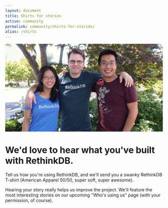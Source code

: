 ```yaml
---
layout: document
title: Shirts for stories
active: community
permalink: community/shirts-for-stories/
alias: /shirts
---
```


<img src="/assets/images/community/shirts.jpg" />

# We'd love to hear what you've built with RethinkDB.

Tell us how you're using RethinkDB, and we'll send you a swanky RethinkDB
T-shirt (American Apparel 50/50, super soft, super awesome).

Hearing your story really helps us improve the project. We'll feature the most
interesting stories on our upcoming "Who's using us" page (with your
permission, of course).

<div class="wufoo-shirts" id="wufoo-m1n164zs1q5klnu"></div>
<script type="text/javascript">var m1n164zs1q5klnu;(function(d, t) {
var s = d.createElement(t), options = {
'userName':'rethinkdb',
'formHash':'m1n164zs1q5klnu',
'autoResize':true,
'height':'557',
'async':true,
'host':'wufoo.com',
'header':'show',
'ssl':true};
s.src = ('https:' == d.location.protocol ? 'https://' : 'http://') + 'www.wufoo.com/scripts/embed/form.js';
s.onload = s.onreadystatechange = function() {
var rs = this.readyState; if (rs) if (rs != 'complete') if (rs != 'loaded') return;
try { m1n164zs1q5klnu = new WufooForm();m1n164zs1q5klnu.initialize(options);m1n164zs1q5klnu.display(); } catch (e) {}};
var scr = d.getElementsByTagName(t)[0], par = scr.parentNode; par.insertBefore(s, scr);
})(document, 'script');</script>
